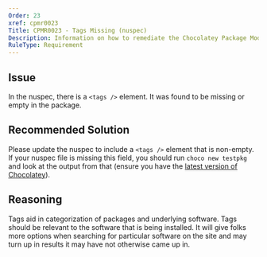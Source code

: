 ```yaml
---
Order: 23
xref: cpmr0023
Title: CPMR0023 - Tags Missing (nuspec)
Description: Information on how to remediate the Chocolatey Package Moderation Rule 0023
RuleType: Requirement
---
```


## Issue

In the nuspec, there is a `<tags />` element. It was found to be missing or empty in the package.

## Recommended Solution

Please update the nuspec to include a `<tags />` element that is non-empty. If your nuspec file is missing this field, you should run `choco new testpkg` and look at the output from that (ensure you have the [latest version of Chocolatey](https://chocolatey.org/packages?q=id%3Achocolatey)).

## Reasoning

Tags aid in categorization of packages and underlying software. Tags should be relevant to the software that is being installed. It will give folks more options when searching for particular software on the site and may turn up in results it may have not otherwise came up in.